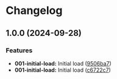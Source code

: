 # Changelog

## 1.0.0 (2024-09-28)


### Features

* **001-initial-load:** Initial load ([9506ba7](https://github.com/jensvogt/awsmock-ui/commit/9506ba7071edf7ebbc221ef5cc24af06a328d2f8))
* **001-initial-load:** Initial load ([c6722c7](https://github.com/jensvogt/awsmock-ui/commit/c6722c70b49898c76219be2787cb8fa7b75d582d))
